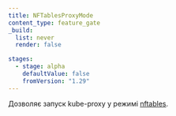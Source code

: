 ```yaml
---
title: NFTablesProxyMode
content_type: feature_gate
_build:
  list: never
  render: false

stages:
  - stage: alpha
    defaultValue: false
    fromVersion: "1.29"
---
```

Дозволяє запуск kube-proxy у режимі [nftables](/docs/reference/networking/virtual-ips/#proxy-mode-nftables).
